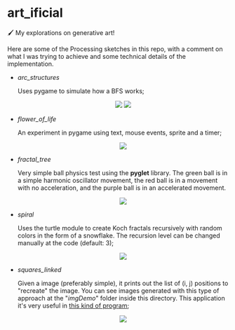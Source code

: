 # art_ificial
:paintbrush: My explorations on generative art!

Here are some of the Processing sketches in this repo, with a comment on what I was trying to achieve and some technical details of the implementation.

- *arc_structures*

    Uses pygame to simulate how a BFS works;
    <p align="center"> <img src="https://i.imgur.com/k9OoRPO.gif/></p>

- *flower_bezier*

    Uses a random path particle simulation to create neural/root -like structures. Takes longer to construct the bigger the resolution is set in the code; (req. pygame)
    <p align="center"> <img src="multimedia/imgDemo/drunkenSailor.png"/></p>

- *flower_of_life*

    An experiment in pygame using text, mouse events, sprite and a timer;
    <p align="center"> <img src="multimedia/imgDemo/pygameSimple.png"/></p>

- *fractal_tree*

    Very simple ball physics test using the **pyglet** library. The green ball is in a simple harmonic oscillator movement, the red ball is in a movement with no acceleration, and the purple ball is in an accelerated movement.
    <p align="center"> <img src="multimedia/imgDemo/pygletAnim.png"/></p>

- *spiral*

    Uses the turtle module to create Koch fractals recursively with random colors in the form of a snowflake. The recursion level can be changed manually at the code (default: 3);
    <p align="center"> <img src="multimedia/imgDemo/turtleFractals.png"/></p>

- *squares_linked*

    Given a image (preferably simple), it prints out the list of (i, j) positions to "recreate" the image. You can see images generated with this type of approach at the "*imgDemo*" folder inside this directory. This application it's very useful in [this kind of program](https://github.com/robotenique/intermediateProgramming/tree/master/MAC0323/EP5);
    
    <p align="center"> <img src="multimedia/imgDemo/genTxt.png"/></p>